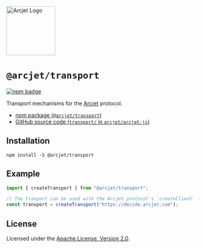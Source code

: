 <a href="https://arcjet.com" target="_arcjet-home">
  <picture>
    <source media="(prefers-color-scheme: dark)" srcset="https://arcjet.com/logo/arcjet-dark-lockup-voyage-horizontal.svg">
    <img src="https://arcjet.com/logo/arcjet-light-lockup-voyage-horizontal.svg" alt="Arcjet Logo" height="128" width="auto">
  </picture>
</a>

# `@arcjet/transport`

<p>
  <a href="https://www.npmjs.com/package/@arcjet/transport">
    <picture>
      <source media="(prefers-color-scheme: dark)" srcset="https://img.shields.io/npm/v/%40arcjet%2Ftransport?style=flat-square&label=%E2%9C%A6Aj&labelColor=000000&color=5C5866">
      <img alt="npm badge" src="https://img.shields.io/npm/v/%40arcjet%2Ftransport?style=flat-square&label=%E2%9C%A6Aj&labelColor=ECE6F0&color=ECE6F0">
    </picture>
  </a>
</p>

Transport mechanisms for the [Arcjet][arcjet] protocol.

- [npm package (`@arcjet/transport`)](https://www.npmjs.com/package/@arcjet/transport)
- [GitHub source code (`transport/` in `arcjet/arcjet-js`)](https://github.com/arcjet/arcjet-js/tree/main/transport)

## Installation

```shell
npm install -S @arcjet/transport
```

## Example

```ts
import { createTransport } from "@arcjet/transport";

// The tranport can be used with the Arcjet protocol's `createClient` function.
const transport = createTransport("https://decide.arcjet.com");
```

## License

Licensed under the [Apache License, Version 2.0][apache-license].

[arcjet]: https://arcjet.com
[apache-license]: http://www.apache.org/licenses/LICENSE-2.0
